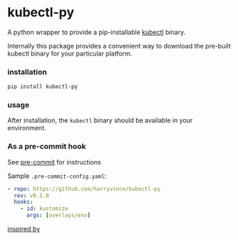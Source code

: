 # kubectl-py

A python wrapper to provide a pip-installable [kubectl] binary.

Internally this package provides a convenient way to download the pre-built
kubectl binary for your particular platform.

### installation

```bash
pip install kubectl-py
```

### usage

After installation, the `kubectl` binary should be available in your
environment.

### As a pre-commit hook

See [pre-commit] for instructions

Sample `.pre-commit-config.yaml`:

```yaml
- repo: https://github.com/harryvince/kubectl-py
  rev: v0.1.0
  hooks:
    - id: kustomize
      args: [overlays/env]
```

[kubectl]: https://kubernetes.io/docs/reference/kubectl/
[pre-commit]: https://pre-commit.com

[inspired by](https://github.com/shellcheck-py/shellcheck-py)
